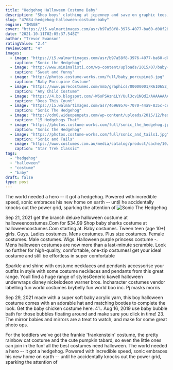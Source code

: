 ```yaml
---
title: "Hedgehog Halloween Costume Baby"
description: "Shop boys' clothing at jcpenney and save on graphic tees, shorts, and jeans in a variety of sizes and styles. Free"
slug: "47684-hedgehog-halloween-costume-baby"
engine: "IMAGE"
cover: "https://i5.walmartimages.com/asr/b97a58f8-3976-4077-ba60-d08f2865eca8_1.5232276ab3b6c8b2f2cc54bb15e83e20.jpeg"
date: "2021-10-11T02:05:37.548Z"
author: "Trevor Swanson"
ratingValue: "2.4"
reviewCount: "4"
images:
  - image: "https://i5.walmartimages.com/asr/b97a58f8-3976-4077-ba60-d08f2865eca8_1.5232276ab3b6c8b2f2cc54bb15e83e20.jpeg"
    caption: "Sonic the Hedgehog"
  - image: "http://www.minimalisti.com/wp-content/uploads/2015/07/baby-animals-Halloween-costumes-children-hedgehog-costume.jpg"
    caption: "Sweet and funny"
  - image: "http://photos.costume-works.com/full/baby_porcupine3.jpg"
    caption: "Baby Porcupine Costume"
  - image: "https://www.purecostumes.com/mm5/graphics/00000001/R610652_full_1.jpg"
    caption: "Amy Child Costume"
  - image: "https://4.bp.blogspot.com/-W6oPSAzniLY/Uul3cv1NQdI/AAAAAAAAEnw/3tmEJzO4hVg/s1600/IMG_2588.JPG"
    caption: "Does This Count"
  - image: "https://i5.walmartimages.com/asr/46969570-7070-44a9-835c-ce8f3c25eb92.26a22c7f7596398ad30cb248626bf7eb.jpeg"
    caption: "Sonic The Hedgehog"
  - image: "http://cdn0.wideopenpets.com/wp-content/uploads/2015/12/hedgehog-14.jpg"
    caption: "15 Hedgehogs That"
  - image: "https://photos.costume-works.com/full/sonic_the_hedgehog.jpg"
    caption: "Sonic the Hedgehog"
  - image: "https://photos.costume-works.com/full/sonic_and_tails1.jpg"
    caption: "Sonic and Tails"
  - image: "https://www.costumes.com.au/media/catalog/product/cache/10/image/5e06319eda06f020e43594a9c230972d/6/0/60289/Star-Trek-Classic-Blue-Dress-Deluxe-Adult-Women-s-Costume--Rubies-Costumes-BSRU-60289-31.jpg"
    caption: "Star Trek Classic"
tags:
  - "hedgehog"
  - "halloween"
  - "costume"
  - "baby"
draft: false
type: post
---
```


The world needed a hero -- it got a hedgehog. Powered with incredible speed, sonic embraces his new home on earth -- until he accidentally knocks out the power grid, sparking the attention of
![Sonic The Hedgehog](https://i5.walmartimages.com/asr/46969570-7070-44a9-835c-ce8f3c25eb92.26a22c7f7596398ad30cb248626bf7eb.jpeg "Sonic The Hedgehog")

Sep 21, 2021 get the branch deluxe halloween costume at halloweencostumes.Com for $34.99  Shop baby sharks costume at halloweencostumes.Com starting at. Baby costumes. Tween  teen (age 10+) girls. Guys. Ladies costumes. Mens costumes. Plus size costumes. Female costumes. Male costumes. Wigs.  Halloween purple princess costume -. Mens halloween costumes are now more than a last-minute scramble. Look no further for high-quality, comfortable, one-zip costumes! get your ideal costume and still be effortless in super comfortable
<!--inArticleAds-->

<!--galleryOne-->

Sparkle and shine with costume necklaces and pendants accessorise your outfits in style with some costume necklaces and pendants from this great range. Youll find a huge range of stylesGeneric kawell halloween underwraps disney nickelodeon warner bros. Incharacter costumes vendor labelling fun world costumes brybelly fun world boo inc. Pj masks morris
<!--inArticleAds-->

<!--galleryTwo-->

Sep 29, 2021 made with a super soft baby acrylic yarn, this boy halloween costume comes with an adorable hat and matching booties to complete the look. Get the baby chicken costume here. 41.. Aug 16, 2019 use baby bubble bath for those bubbles floating around and make sure you click in time! 23. The mirror  babies and mirrors are a treat to watch, and make for some great photo ops.
<!--galleryThree-->

For the toddlers we've got the frankie 'frankenstein' costume, the pretty rainbow cat costume and the cute pumpkin tabard, so even the little ones can join in the fun! all the best costumes need halloween. The world needed a hero -- it got a hedgehog. Powered with incredible speed, sonic embraces his new home on earth -- until he accidentally knocks out the power grid, sparking the attention of